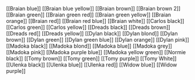 [[Braian blue]]
[[Braian blue yellow]]
[[Braian brown]]
[[Braian brown 2]]
[[Braian green]]
[[Braian green red]]
[[Braian green yellow]]
[[Braian orange]]
[[Braian red]]
[[Braian red blue]]
[[Braian white]]
[[Carlos black]]
[[Carlos green]]
[[Carlos yellow]]
[[Dreads black]]
[[Dreads brown]]
[[Dreads red]]
[[Dreads yellow]]
[[Dylan black]]
[[Dylan blond]]
[[Dylan brown]]
[[Dylan green]]
[[Dylan green blue]]
[[Dylan orange]]
[[Dylan pink]]
[[Madoka black]]
[[Madoka blond]]
[[Madoka blue]]
[[Madoka grey]]
[[Madoka pink]]
[[Madoka purple blue]]
[[Madoka yellow green]]
[[Normie black]]
[[Tomy brown]]
[[Tomy green]]
[[Tomy purple]]
[[Tomy White]]
[[Ulenka black]]
[[Ulenka blue]]
[[Ulenka red]]
[[Widow blue]]
[[Widow purple]]


